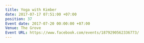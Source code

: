 ```yaml
---
title: Yoga with Kimber
date: 2017-07-17 07:51:00 +07:00
position: 37
Event date: 2017-07-20 00:00:00 +07:00
Venue: The Grove
Event URL: https://www.facebook.com/events/1879290562336773/
---
```


